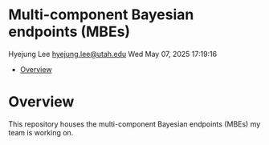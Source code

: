 Multi-component Bayesian endpoints (MBEs)
================
Hyejung Lee <hyejung.lee@utah.edu>
Wed May 07, 2025 17:19:16

- [Overview](#overview)

<!-- Now write your README content in Markdown, plus R chunks if you like: -->

# Overview

This repository houses the multi-component Bayesian endpoints (MBEs) my
team is working on.
